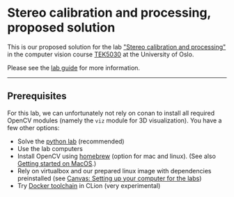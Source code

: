# Stereo calibration and processing, proposed solution

This is our proposed solution for the lab ["Stereo calibration and processing"][repo] in the computer vision course [TEK5030] at the University of Oslo.

Please see the [lab guide][guide] for more information.

---

## Prerequisites

For this lab, we can unfortunately not rely on conan to install all required OpenCV modules (namely the `viz` module for 3D visualization). You have a few other options:

- Solve the [python lab](https://github.com/tek5030/lab-stereo-py) (recommended)
- Use the lab computers
- Install OpenCV using [homebrew](https://brew.sh/) (option for mac and linux). (See also [Getting started on MacOS](https://tek5030.github.io/tutorial/macos.html).)
- Rely on virtualbox and our prepared linux image with dependencies preinstalled (see [Canvas: Setting up your computer for the labs](https://uio.instructure.com/courses/44675/discussion_topics/295673))
- Try [Docker toolchain][docker-toolchain] in CLion (very experimental)


[repo]:  https://github.com/tek5030/lab-stereo
[guide]: https://github.com/tek5030/lab-stereo/blob/master/README.md

[overview-kitti]: lab-guide/1-get-an-overview-kitti.md
[overview-rs]: lab-guide/1-get-an-overview-realsense.md
[TEK5030]: https://www.uio.no/studier/emner/matnat/its/TEK5030/
[conan]: https://tek5030.github.io/tutorial/conan.html
[lab_intro]: https://github.com/tek5030/lab-intro/blob/master/cpp/lab-guide/1-open-project-in-clion.md#6-configure-project
[docker-toolchain]: https://tek5030.github.io/tutorial/dev-container.html
